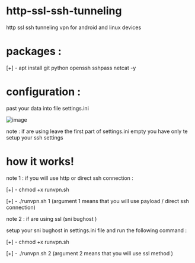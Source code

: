 # http-ssl-ssh-tunneling
http ssl ssh tunneling vpn for android and linux devices

# packages :

[+] - apt install git python openssh sshpass netcat -y

# configuration :

past your data into file settings.ini 

![image](https://user-images.githubusercontent.com/46646744/120905618-2c1ee080-c64b-11eb-9ce8-fcc24da98004.png)

note : if are using leave the first part of settings.ini empty you have only te setup your ssh settings

# how it works!

note 1 : if you will use http or direct ssh connection :

[+] - chmod +x runvpn.sh

[+] - ./runvpn.sh 1    (argument 1 means that you will use payload / direct ssh connection)

note 2 : if are using ssl (sni bughost )

setup your sni bughost in settings.ini file and run the following command :

[+] - chmod +x runvpn.sh

[+] - ./runvpn.sh 2 (argument 2 means that you will use ssl  method )


